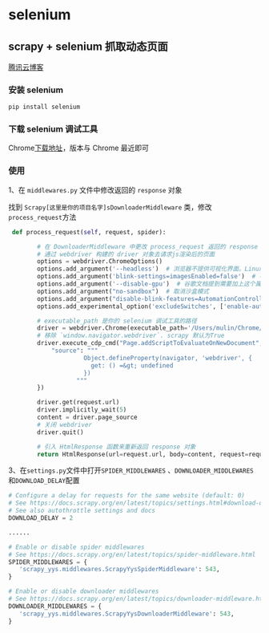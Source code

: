 # selenium

## scrapy + selenium 抓取动态页面

[腾讯云博客](https://cloud.tencent.com/developer/article/2016732)

### 安装 selenium

```py
pip install selenium
```

### 下载 selenium 调试工具

Chrome[下载地址](https://registry.npmmirror.com/binary.html?path=chromedriver/)，版本与 Chrome 最近即可

### 使用

1、在 `middlewares.py` 文件中修改返回的 `response` 对象

找到 `Scrapy[这里是你的项目名字]sDownloaderMiddleware` 类，修改`process_request`方法

```py
 def process_request(self, request, spider):

        # 在 DownloaderMiddleware 中更改 process_request 返回的 response 对象
        # 通过 webdriver 构建的 driver 对象去请求js渲染后的页面
        options = webdriver.ChromeOptions()
        options.add_argument('--headless')  # 浏览器不提供可视化界面。Linux下如果系统不支持可视化不加这条会启动失败
        options.add_argument('blink-settings=imagesEnabled=false')  # 不加载图片，提升运行速度
        options.add_argument('--disable-gpu')  # 谷歌文档提到需要加上这个属性来规避bug
        options.add_argument("no-sandbox")  # 取消沙盒模式
        options.add_argument("disable-blink-features=AutomationControlled")  # 禁用启用Blink运行时的功能
        options.add_experimental_option('excludeSwitches', ['enable-automation'])    # 开发者模式

        # executable_path 是你的 selenium 调试工具的路径
        driver = webdriver.Chrome(executable_path='/Users/mulin/Chrome/chromedriver', options=options)
        # 移除 `window.navigator.webdriver`. scrapy 默认为True
        driver.execute_cdp_cmd("Page.addScriptToEvaluateOnNewDocument", {
            "source": """
                     Object.defineProperty(navigator, 'webdriver', {
                       get: () =&gt; undefined
                     })
                   """
        })

        driver.get(request.url)
        driver.implicitly_wait(5)
        content = driver.page_source
        # 关闭 webdriver
        driver.quit()

        # 引入 HtmlResponse 函数来重新返回 response 对象
        return HtmlResponse(url=request.url, body=content, request=request, encoding='utf-8')
```

3、在`settings.py`文件中打开`SPIDER_MIDDLEWARES` 、`DOWNLOADER_MIDDLEWARES` 和`DOWNLOAD_DELAY`配置

```py
# Configure a delay for requests for the same website (default: 0)
# See https://docs.scrapy.org/en/latest/topics/settings.html#download-delay
# See also autothrottle settings and docs
DOWNLOAD_DELAY = 2

......

# Enable or disable spider middlewares
# See https://docs.scrapy.org/en/latest/topics/spider-middleware.html
SPIDER_MIDDLEWARES = {
   'scrapy_yys.middlewares.ScrapyYysSpiderMiddleware': 543,
}

# Enable or disable downloader middlewares
# See https://docs.scrapy.org/en/latest/topics/downloader-middleware.html
DOWNLOADER_MIDDLEWARES = {
   'scrapy_yys.middlewares.ScrapyYysDownloaderMiddleware': 543,
}
```
